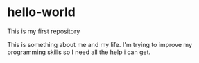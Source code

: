# hello-world
This is my first repository

This is something about me and my life. I'm trying to improve my programming skills so I need all the help i can get.
